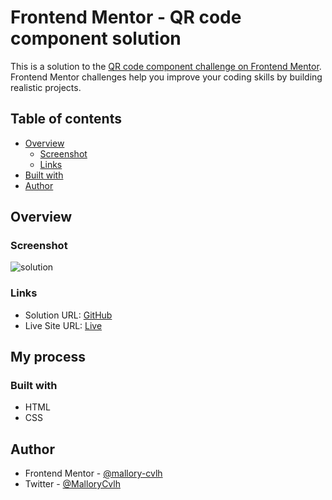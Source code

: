# Frontend Mentor - QR code component solution

This is a solution to the [QR code component challenge on Frontend Mentor](https://www.frontendmentor.io/challenges/qr-code-component-iux_sIO_H). Frontend Mentor challenges help you improve your coding skills by building realistic projects. 

## Table of contents

- [Overview](#overview)
  - [Screenshot](#screenshot)
  - [Links](#links)
- [Built with](#built-with)
- [Author](#author)

## Overview

### Screenshot

![solution](https://user-images.githubusercontent.com/77162992/210369914-b766d92a-b75c-443a-87b3-0b4b1fe87aa1.png)

### Links

- Solution URL: [GitHub](https://github.com/mallory-cvlh/01_QRCodeComponent)
- Live Site URL: [Live](https://mallory-cvlh.github.io/01_QRCodeComponent/)

## My process

### Built with

- HTML
- CSS

## Author

- Frontend Mentor - [@mallory-cvlh](https://www.frontendmentor.io/profile/mallory-cvlh)
- Twitter - [@MalloryCvlh](https://twitter.com/MalloryCvlh)

